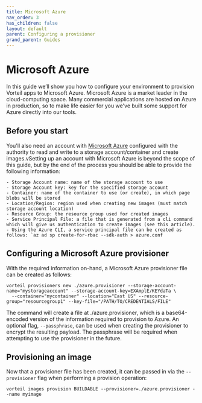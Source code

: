 ```yaml
---
title: Microsoft Azure
nav_order: 3
has_children: false
layout: default
parent: Configuring a provisioner
grand_parent: Guides
---
```


# Microsoft Azure

In this guide we’ll show you how to configure your environment to provision Vorteil apps to Microsoft Azure.
Microsoft Azure is a market leader in the cloud-computing space. Many commercial applications are hosted on Azure in production, so to make life easier for you we've built some support for Azure directly into our tools.

## Before you start 

You'll also need an account with [Microsoft Azure](https://azure.microsoft.com/) configured with the authority to read and write to a storage account/container and create images.vSetting up an account with Microsoft Azure is beyond the scope of this guide, but by the end of the process you should be able to provide the following information:

    - Storage Account name: name of the storage account to use
    - Storage Account key: key for the specified storage account
    - Container: name of the container to use (or create), in which page blobs will be stored
    - Location/Region: region used when creating new images (must match storage account location)
    - Resource Group: the resource group used for created images
    - Service Principal File: a file that is generated from a cli command which will give us authentication to create images (see this article). - Using the Azure CLI, a service principal file can be created as follows: `az ad sp create-for-rbac --sdk-auth > azure.conf 

## Configuring a Microsoft Azure provisioner

With the required information on-hand, a Microsoft Azure provisioner file can be created as follows:

```
vorteil provisioners new ./azure.provisioner --storage-account-name="mystorageaccount" --storage-account-key=EXAmplE/KEYdaTa \
  --container="mycontainer" --location="East US" --resource-group="resourcegroup1" --key-file="/PATH/TO/CREDENTIALS/FILE"
```

The command will create a file at ./azure.provisioner, which is a base64-encoded version of the information required to provision to Azure. An optional flag, `--passphrase`, can be used when creating the provisioner to encrypt the resulting payload. The passphrase will be required when attempting to use the provisioner in the future.

## Provisioning an image

Now that a provisioner file has been created, it can be passed in via the `--provisioner` flag when performing a provision operation:

```
vorteil images provision BUILDABLE --provisioner=./azure.provisioner --name myimage
```